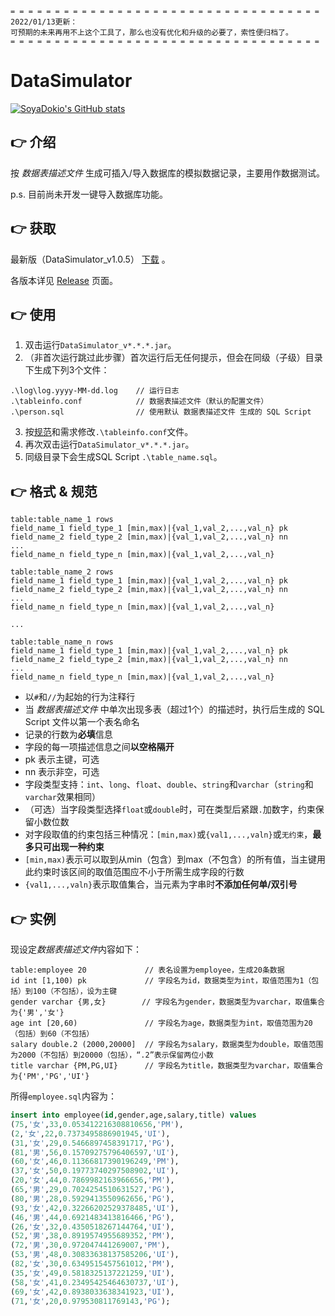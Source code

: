```
= = = = = = = = = = = = = = = = = = = = = = = = = = = = = = = = = = =
2022/01/13更新：
可预期的未来再用不上这个工具了，那么也没有优化和升级的必要了，索性便归档了。
= = = = = = = = = = = = = = = = = = = = = = = = = = = = = = = = = = =
```



# DataSimulator

[![SoyaDokio's GitHub stats](https://github-readme-stats.vercel.app/api?username=sdokio&show_icons=true&bg_color=fff&hide_title=true&icon_color=0366d6&text_color=24292e&include_all_commits=true)](https://github.com/anuraghazra/github-readme-stats)

## :point_right: 介绍
按 *数据表描述文件* 生成可插入/导入数据库的模拟数据记录，主要用作数据测试。

p.s. 目前尚未开发一键导入数据库功能。

## :point_right: 获取
最新版（DataSimulator_v1.0.5） [下载](https://github.com/SoyaDokio/DataSimulator/releases/download/v1.0.5/DataSimulator_v1.0.5.jar) 。

各版本详见 [Release](https://github.com/SoyaDokio/DataSimulator/releases) 页面。

## :point_right: 使用
1. 双击运行`DataSimulator_v*.*.*.jar`。
2. （非首次运行跳过此步骤）首次运行后无任何提示，但会在同级（子级）目录下生成下列3个文件：
```
.\log\log.yyyy-MM-dd.log    // 运行日志
.\tableinfo.conf            // 数据表描述文件（默认的配置文件）
.\person.sql                // 使用默认 数据表描述文件 生成的 SQL Script
```
3. 按[规范](https://github.com/SoyaDokio/DataSimulator#user-content-point_right-格式--规范)和需求修改`.\tableinfo.conf`文件。
4. 再次双击运行`DataSimulator_v*.*.*.jar`。
5. 同级目录下会生成SQL Script `.\table_name.sql`。

## :point_right: 格式 & 规范
```
table:table_name_1 rows
field_name_1 field_type_1 [min,max)|{val_1,val_2,...,val_n} pk
field_name_2 field_type_2 [min,max)|{val_1,val_2,...,val_n} nn
...
field_name_n field_type_n [min,max)|{val_1,val_2,...,val_n}

table:table_name_2 rows
field_name_1 field_type_1 [min,max)|{val_1,val_2,...,val_n} pk
field_name_2 field_type_2 [min,max)|{val_1,val_2,...,val_n} nn
...
field_name_n field_type_n [min,max)|{val_1,val_2,...,val_n}

...

table:table_name_n rows
field_name_1 field_type_1 [min,max)|{val_1,val_2,...,val_n} pk
field_name_2 field_type_2 [min,max)|{val_1,val_2,...,val_n} nn
...
field_name_n field_type_n [min,max)|{val_1,val_2,...,val_n}
```

- 以`#`和`//`为起始的行为注释行
- 当 *数据表描述文件* 中单次出现多表（超过1个）的描述时，执行后生成的 SQL Script 文件以第一个表名命名
- 记录的行数为**必填**信息
- 字段的每一项描述信息之间**以空格隔开**
- pk 表示主键，可选
- nn 表示非空，可选
- 字段类型支持：`int`、`long`、`float`、`double`、`string`和`varchar`（`string`和`varchar`效果相同）
- （可选）当字段类型选择`float`或`double`时，可在类型后紧跟`.`加数字，约束保留小数位数
- 对字段取值的约束包括三种情况：`[min,max)`或`{val1,...,valn}`或`无约束`，**最多只可出现一种约束**
- `[min,max)`表示可以取到从min（包含）到max（不包含）的所有值，当主键用此约束时该区间的取值范围应不小于所需生成字段的行数
- `{val1,...,valn}`表示取值集合，当元素为字串时**不添加任何单/双引号**

## :point_right: 实例
现设定*数据表描述文件*内容如下：
```
table:employee 20             // 表名设置为employee，生成20条数据
id int [1,100) pk             // 字段名为id，数据类型为int，取值范围为1（包括）到100（不包括），设为主键
gender varchar {男,女}        // 字段名为gender，数据类型为varchar，取值集合为{'男','女'}
age int [20,60)               // 字段名为age，数据类型为int，取值范围为20（包括）到60（不包括）
salary double.2 (2000,20000]  // 字段名为salary，数据类型为double，取值范围为2000（不包括）到20000（包括），“.2”表示保留两位小数
title varchar {PM,PG,UI}      // 字段名为title，数据类型为varchar，取值集合为{'PM','PG','UI'}
```
所得`employee.sql`内容为：
```sql
insert into employee(id,gender,age,salary,title) values
(75,'女',33,0.053412216308810656,'PM'),
(2,'女',22,0.7373495886901945,'UI'),
(31,'女',29,0.5466897458391717,'PG'),
(81,'男',56,0.15709275796406597,'UI'),
(60,'女',46,0.11366817390196249,'PM'),
(37,'女',50,0.19773740297508902,'UI'),
(20,'女',44,0.7869982163966656,'PM'),
(65,'男',29,0.7024254510631527,'PG'),
(80,'男',28,0.5929413550962656,'PG'),
(93,'女',42,0.32266202529378485,'UI'),
(46,'男',44,0.6921483413816466,'PG'),
(26,'女',32,0.4350518267144764,'UI'),
(52,'男',38,0.8919574955689352,'PM'),
(72,'男',30,0.972047441269007,'PM'),
(53,'男',48,0.30833638137585206,'UI'),
(82,'女',30,0.6349515457561012,'PM'),
(35,'女',49,0.5818325137221259,'UI'),
(58,'女',41,0.23495425464630737,'UI'),
(69,'女',42,0.8938033638341923,'UI'),
(71,'女',20,0.979530811769143,'PG');
```
